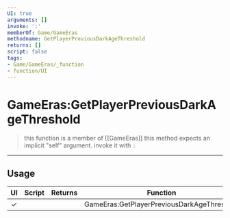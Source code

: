 ```yaml
---
UI: true
arguments: []
invoke: ':'
memberOf: Game/GameEras
methodname: GetPlayerPreviousDarkAgeThreshold
returns: []
script: false
tags:
- Game/GameEras/_function
- function/UI
---
```

# GameEras:GetPlayerPreviousDarkAgeThreshold
> this function is a member of [[GameEras]]
> this method expects an implicit "self" argument. invoke it with `:`
-----
## Usage
|  UI | Script | Returns | Function | Arguments |
|:---:|:------:|-------:|:--------:|:---------|
|✓| ||GameEras:GetPlayerPreviousDarkAgeThreshold||
